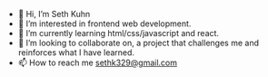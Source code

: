 - 👋 Hi, I’m Seth Kuhn
- 👀 I’m interested in frontend web development.
- 🌱 I’m currently learning html/css/javascript and react.
- 💞️ I’m looking to collaborate on, a project that challenges me and reinforces what I have learned.
- 📫 How to reach me sethk329@gmail.com

<!---
SethK329/SethK329 is a ✨ special ✨ repository because its `README.md` (this file) appears on your GitHub profile.
You can click the Preview link to take a look at your changes.
--->
